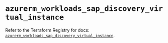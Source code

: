 # `azurerm_workloads_sap_discovery_virtual_instance`

Refer to the Terraform Registry for docs: [`azurerm_workloads_sap_discovery_virtual_instance`](https://registry.terraform.io/providers/hashicorp/azurerm/4.30.0/docs/resources/workloads_sap_discovery_virtual_instance).
